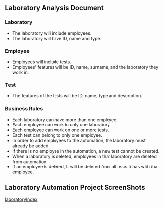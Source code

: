 ## Laboratory Analysis Document

### Laboratory
- The laboratory will include employees.
- The laboratory will have ID, name and type.

### Employee
- Employees will include tests.
- Employees' features will be ID, name, surname, and the laboratory they work in.

### Test
- The features of the tests will be ID, name, type and description.

### Business Rules
- Each laboratory can have more than one employee.
- Each employee can work in only one laboratory.
- Each employee can work on one or more tests.
- Each test can belong to only one employee.
- In order to add employees to the automation, the laboratory must already be added.
- If there is no employee in the automation, a new test cannot be created.
- When a laboratory is deleted, employees in that laboratory are deleted from automation.
- If an employee is deleted, It will be deleted from all tests It has with that employee.

## 
## Laboratory Automation Project ScreenShots
[laboratoryIndex](https://raw.githubusercontent.com/cagriustun/Laboratory-Automation/main/LaboratoryAutomationScreenShots/laboratoryIndex.png)
